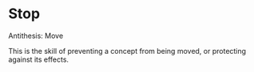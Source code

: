 # Stop

Antithesis: Move

This is the skill of preventing a concept from being moved, or protecting against its effects.
